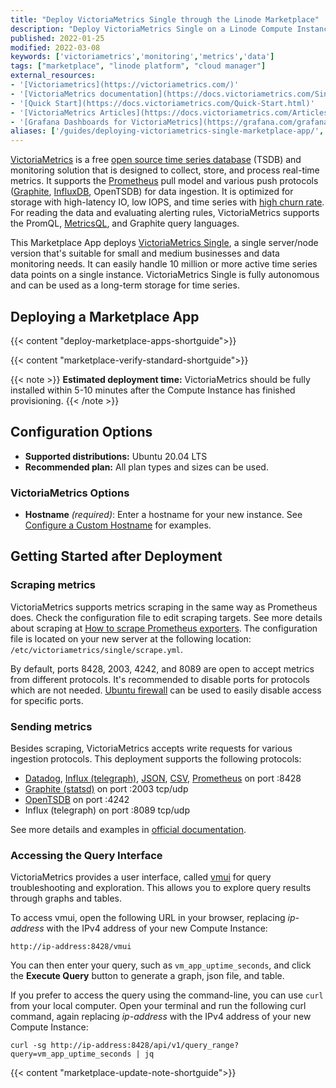 ```yaml
---
title: "Deploy VictoriaMetrics Single through the Linode Marketplace"
description: "Deploy VictoriaMetrics Single on a Linode Compute Instance. This provides you with an open source time series database and monitoring solution, designed to collect, store and process real-time metrics."
published: 2022-01-25
modified: 2022-03-08
keywords: ['victoriametrics','monitoring','metrics','data']
tags: ["marketplace", "linode platform", "cloud manager"]
external_resources:
- '[Victoriametrics](https://victoriametrics.com/)'
- '[VictoriaMetrics documentation](https://docs.victoriametrics.com/Single-server-VictoriaMetrics.html)'
- '[Quick Start](https://docs.victoriametrics.com/Quick-Start.html)'
- '[VictoriaMetrics Articles](https://docs.victoriametrics.com/Articles.html)'
- '[Grafana Dashboards for VictoriaMetrics](https://grafana.com/grafana/dashboards/10229)'
aliases: ['/guides/deploying-victoriametrics-single-marketplace-app/','/guides/victoriametrics-single-marketplace-app/']
---
```


[VictoriaMetrics](https://victoriametrics.com/) is a free [open source time series database](https://en.wikipedia.org/wiki/Time_series_database) (TSDB) and monitoring solution that is designed to collect, store, and process real-time metrics. It supports the [Prometheus](https://en.wikipedia.org/wiki/Prometheus_(software)) pull model and various push protocols ([Graphite](https://en.wikipedia.org/wiki/Graphite_(software)), [InfluxDB](https://en.wikipedia.org/wiki/InfluxDB), OpenTSDB) for data ingestion. It is optimized for storage with high-latency IO, low IOPS, and time series with [high churn rate](https://docs.victoriametrics.com/FAQ.html#what-is-high-churn-rate). For reading the data and evaluating alerting rules, VictoriaMetrics supports the PromQL, [MetricsQL](https://docs.victoriametrics.com/MetricsQL.html), and Graphite query languages.

This Marketplace App deploys [VictoriaMetrics Single](https://docs.victoriametrics.com/Single-server-VictoriaMetrics.html), a single server/node version that's suitable for small and medium businesses and data monitoring needs. It can easily handle 10 million or more active time series data points on a single instance. VictoriaMetrics Single is fully autonomous and can be used as a long-term storage for time series.

## Deploying a Marketplace App

{{< content "deploy-marketplace-apps-shortguide">}}

{{< content "marketplace-verify-standard-shortguide">}}

{{< note >}}
**Estimated deployment time:** VictoriaMetrics should be fully installed within 5-10 minutes after the Compute Instance has finished provisioning.
{{< /note >}}

## Configuration Options

- **Supported distributions:** Ubuntu 20.04 LTS
- **Recommended plan:** All plan types and sizes can be used.

### VictoriaMetrics Options

- **Hostname** *(required)*: Enter a hostname for your new instance. See [Configure a Custom Hostname](/docs/products/compute/compute-instances/guides/set-up-and-secure/#configure-a-custom-hostname) for examples.

## Getting Started after Deployment

### Scraping metrics

VictoriaMetrics supports metrics scraping in the same way as Prometheus does. Check the configuration file to edit scraping targets. See more details about scraping at [How to scrape Prometheus exporters](https://docs.victoriametrics.com/Single-server-VictoriaMetrics.html#how-to-scrape-prometheus-exporters-such-as-node-exporter). The configuration file is located on your new server at the following location: `/etc/victoriametrics/single/scrape.yml`.

By default, ports 8428, 2003, 4242, and 8089 are open to accept metrics from different protocols. It's recommended to disable ports for protocols which are not needed. [Ubuntu firewall](https://help.ubuntu.com/community/UFW) can be used to easily disable access for specific ports.

### Sending metrics

Besides scraping, VictoriaMetrics accepts write requests for various ingestion protocols. This deployment supports the following protocols:

- [Datadog](https://docs.victoriametrics.com/Single-server-VictoriaMetrics.html#how-to-send-data-from-datadog-agent), [Influx (telegraph)](https://docs.victoriametrics.com/Single-server-VictoriaMetrics.html#how-to-send-data-from-influxdb-compatible-agents-such-as-telegraf), [JSON](https://docs.victoriametrics.com/Single-server-VictoriaMetrics.html#how-to-import-data-in-json-line-format), [CSV](https://docs.victoriametrics.com/Single-server-VictoriaMetrics.html#how-to-import-csv-data), [Prometheus](https://docs.victoriametrics.com/Single-server-VictoriaMetrics.html#how-to-import-data-in-prometheus-exposition-format)  on port :8428
- [Graphite (statsd)](https://docs.victoriametrics.com/Single-server-VictoriaMetrics.html#how-to-send-data-from-graphite-compatible-agents-such-as-statsd) on port :2003 tcp/udp
- [OpenTSDB](https://docs.victoriametrics.com/Single-server-VictoriaMetrics.html#how-to-send-data-from-opentsdb-compatible-agents) on port :4242
- Influx (telegraph) on port :8089 tcp/udp

See more details and examples in [official documentation](https://docs.victoriametrics.com/Single-server-VictoriaMetrics.html).

### Accessing the Query Interface

VictoriaMetrics provides a user interface, called [vmui](https://docs.victoriametrics.com/Single-server-VictoriaMetrics.html#vmui) for query troubleshooting and exploration. This allows you to explore query results through graphs and tables.

To access vmui, open the following URL in your browser, replacing *ip-address* with the IPv4 address of your new Compute Instance:

    http://ip-address:8428/vmui

You can then enter your query, such as `vm_app_uptime_seconds`, and click the **Execute Query** button to generate a graph, json file, and table.

If you prefer to access the query using the command-line, you can use `curl` from your local computer. Open your terminal and run the following curl command, again replacing *ip-address* with the IPv4 address of your new Compute Instance:

    curl -sg http://ip-address:8428/api/v1/query_range?query=vm_app_uptime_seconds | jq

{{< content "marketplace-update-note-shortguide">}}